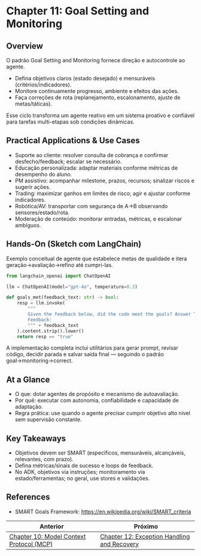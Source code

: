 # Chapter 11: Goal Setting and Monitoring

## Overview

O padrão Goal Setting and Monitoring fornece direção e autocontrole ao agente.

- Defina objetivos claros (estado desejado) e mensuráveis (critérios/indicadores).
- Monitore continuamente progresso, ambiente e efeitos das ações.
- Faça correções de rota (replanejamento, escalonamento, ajuste de metas/táticas).

Esse ciclo transforma um agente reativo em um sistema proativo e confiável para tarefas multi-etapas sob condições dinâmicas.

## Practical Applications & Use Cases

- Suporte ao cliente: resolver consulta de cobrança e confirmar desfecho/feedback; escalar se necessário.
- Educação personalizada: adaptar materiais conforme métricas de desempenho do aluno.
- PM assistivo: acompanhar milestone, prazos, recursos; sinalizar riscos e sugerir ações.
- Trading: maximizar ganhos em limites de risco; agir e ajustar conforme indicadores.
- Robótica/AV: transportar com segurança de A→B observando sensores/estado/rota.
- Moderação de conteúdo: monitorar entradas, métricas, e escalonar ambíguos.

## Hands-On (Sketch com LangChain)

Exemplo conceitual de agente que estabelece metas de qualidade e itera geração→avaliação→refino até cumpri-las.

```python
from langchain_openai import ChatOpenAI

llm = ChatOpenAI(model="gpt-4o", temperature=0.3)

def goals_met(feedback_text: str) -> bool:
    resp = llm.invoke(
        """
        Given the feedback below, did the code meet the goals? Answer True or False only.
        Feedback:
        """ + feedback_text
    ).content.strip().lower()
    return resp == "true"
```

A implementação completa inclui utilitários para gerar prompt, revisar código, decidir parada e salvar saída final — seguindo o padrão goal→monitoring→correct.

## At a Glance

- O que: dotar agentes de propósito e mecanismo de autoavaliação.
- Por quê: executar com autonomia, confiabilidade e capacidade de adaptação.
- Regra prática: use quando o agente precisar cumprir objetivo alto nível sem supervisão constante.

## Key Takeaways

- Objetivos devem ser SMART (específicos, mensuráveis, alcançáveis, relevantes, com prazo).
- Defina métricas/sinais de sucesso e loops de feedback.
- No ADK, objetivos via instruções; monitoramento via estado/ferramentas; no geral, use stores e validações.

## References

- SMART Goals Framework: https://en.wikipedia.org/wiki/SMART_criteria

<!-- nav-prev-next -->
| Anterior | Próximo |
| --- | --- |
| [Chapter 10: Model Context Protocol (MCP)](chapter-10-model-context-protocol-mcp.md) | [Chapter 12: Exception Handling and Recovery](chapter-12-exception-handling-and-recovery.md) |
